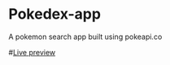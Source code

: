 # Pokedex-app
A pokemon search app built using pokeapi.co

#[Live preview](https://snorlax-pokedex.netlify.app)